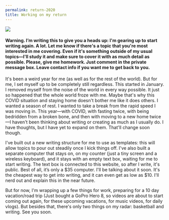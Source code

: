 ```yaml
---
permalink: return-2020
title: Working on my return
---
```


![][image-1]

#### Warning. I’m writing this to give you a heads up: I'm gearing up to start writing again. A lot. Let me know if there's a topic that you're most interested in me covering. Even if it's something outside of my usual topics—I'll study it and make sure to cover it with as much detail as possible. Please, give me homework. Just comment in the private message box. Leave contact info if you want me to get back to you.

It's been a weird year for me (as well as for the rest of the world). But for me, I set myself up to be completely still regardless. This started in January. I removed myself from the noise of the world in every way possible. It just so happened that the whole world froze with me. Maybe that's why this COVID situation and staying home doesn't bother me like it does others. I wanted a season of rest. I wanted to take a break from the rapid speed I was moving in. This year—with COVID, with fasting twice, with being bedridden from a broken bone, and then with moving to a new home twice—I haven't been thinking about writing or creating as much as I usually do. I have thoughts, but I have yet to expand on them. That'll change soon though.

I've built out a new writing structure for me to use as templates: this will allow topics to pour out steadily once I kick things off. I've also built a separate computer that stays on, on my counter (just a tiny screen and a wireless keyboard), and it stays with an empty text box, waiting for me to start writing. The text box is connected to this website, so after I write, it's public. Best of all, it’s only a $35 computer. I'll be talking about it soon. It's the cheapest way to get into writing, and it can even get as low as $10. I'll nerd out and explain this in the near future.

But for now, I'm wrapping up a few things for work, preparing for a 10 day vacation/road trip (Just bought a GoPro Hero 8, so videos are about to start coming out again, for these upcoming vacations, for music videos, for daily vlogs). But besides that, there's only two things on my radar: basketball and writing. See you soon.

[image-1]:	https://i.imgur.com/EqAZ5J3.jpg